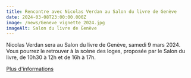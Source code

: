 ```yaml
---
title: Rencontre avec Nicolas Verdan au Salon du livre de Genève
date: 2024-03-08T23:00:00.000Z
image: /news/Geneve_vignette_2024.jpg
imageAlt: Salon du livre de Genève
---
```


Nicolas Verdan sera au Salon du livre de Genève, samedi 9 mars 2024. Vous pourrez le retrouver à la scène des loges, proposée par le Salon du livre, de 10h30 à 12h et de 16h à 17h.

[Plus d'informations](https://salondulivre.ch/)
